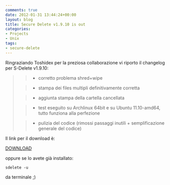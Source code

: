 ```yaml
---
comments: true
date: 2012-01-31 13:44:24+00:00
layout: blog
title: Secure Delete v1.9.10 is out
categories:
- Projects
- Unix
tags:
- secure-delete
---
```


Ringraziando Toshidex per la preziosa collaborazione vi riporto il changelog per S-Delete v1.9.10:


<blockquote>

> 
> 
	
>   * corretto problema shred+wipe
> 
	
>   * stampa dei files multipli definitivamente corretta
> 
	
>   * aggiunta stampa della cartella cancellata
> 
	
>   * test eseguito su Archlinux 64bit e su Ubuntu 11.10-amd64, tutto funziona alla perfezione
> 
	
>   * pulizia del codice (rimossi passaggi inutili + semplificazione generale del codice)
> 

</blockquote>


Il link per il download è:

[DOWNLOAD](https://github.com/downloads/polslinux/Secure-Delete/secure-delete_v1.9.10.tar.bz2)

oppure se lo avete già installato:

    
    sdelete -u


da terminale ;)
